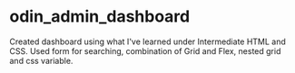 # odin_admin_dashboard

Created dashboard using what I've learned under Intermediate HTML and CSS. Used form for searching, combination of Grid and Flex, nested grid and css variable.